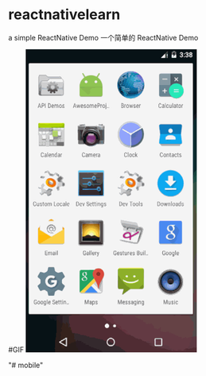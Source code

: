 # reactnativelearn

a simple ReactNative  Demo
一个简单的 ReactNative Demo

#GIF
![Alt Text](https://github.com/X-FAN/resource/blob/master/gif/reactnative.gif)

"# mobile" 
